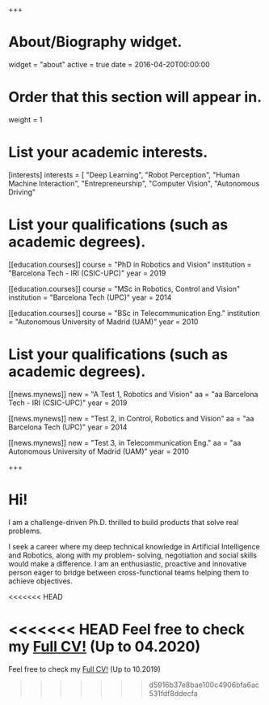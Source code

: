 +++
# About/Biography widget.
widget = "about"
active = true
date = 2016-04-20T00:00:00

# Order that this section will appear in.
weight = 1

# List your academic interests.
[interests]
interests = [
    "Deep Learning",
    "Robot Perception",
    "Human Machine Interaction",
    "Entrepreneurship",
    "Computer Vision",
    "Autonomous Driving"

# List your qualifications (such as academic degrees).
[[education.courses]]
  course = "PhD in Robotics and Vision"
  institution = "Barcelona Tech - IRI (CSIC-UPC)"
  year = 2019

[[education.courses]]
  course = "MSc in Robotics, Control and Vision"
  institution = "Barcelona Tech (UPC)"
  year = 2014

[[education.courses]]
  course = "BSc in Telecommunication Eng."
  institution = "Autonomous University of Madrid (UAM)"
  year = 2010
  
  
  
 # List your qualifications (such as academic degrees).
[[news.mynews]]
  new = "A Test 1, Robotics and Vision"
  aa = "aa Barcelona Tech - IRI (CSIC-UPC)"
  year = 2019

[[news.mynews]]
  new = "Test 2, in Control, Robotics and Vision"
  aa = "aa Barcelona Tech (UPC)"
  year = 2014

[[news.mynews]]
  new = "Test 3, in Telecommunication Eng."
  aa = "aa Autonomous University of Madrid (UAM)"
  year = 2010
 
+++
<!---
# Biography
-->

# Hi! 

I am a challenge-driven Ph.D. thrilled to build products that solve real problems. 
 
I seek a career where my deep technical knowledge in Artificial Intelligence and Robotics, along with my problem-
solving, negotiation and social skills would make a difference. I am an enthusiastic, proactive and
innovative person eager to bridge between cross-functional teams helping them to achieve objectives.



<<<<<<< HEAD
<!---
Hi you!! 
I am a close-to-finish Ph.D student in Robotics and Computer Vision at IRI, BarcelonaTech.  
My research focuses on scene understanding for Autonomous Driving situations, mainly using Deep Learning methods with LiDAR data.
I have participated in several national and european projects.

Recently, I have completed a research internship in Valeo Driving Assistance Research (Germany), obtaining a wider insight about real Autonomous Vehicles, sensors and methodologies.
-->

<!---
I complement my background with a great passion about technology and entrepreneurship. 
This, in combination with my social skills and creativity makes me feel very comfortable creating 
=======
Hi!
I am about to defend my Ph.D in Robotics and Computer Vision from [IRI](www.iri.upc.edu), BarcelonaTech and looking for further chellenging industry oportunities. At the moment I am doing an internship in the Machine Learning team inside Toyota Research Institute ([TRI](www.tri.global)) and during my PhD I also completed another stay in [Valeo](www.valeo.com), inside the Driving Assistance Research unit (Germany), 

My research have focused on the use of Deep Learning techniques to understand Autonomous Driving situations based on 3D pointcloud information from LiDAR sensors. However, I am opening to any other challenging topics such as Human Machine Interaction, or robotics perception. 

I complement my background with a great passion about technology and entrepreneurship, which expand my interests to other fields such as Marketing, Blockchain or Investments. 
This, in combination with my soft skills and creativity makes me feel very comfortable creating 
>>>>>>> d5916b37e8bae100c4906bfa6ac531fdf8ddecfa
new methods and innovative solutions as well leading working groups and projects.
-->

<<<<<<< HEAD
Feel free to check my [Full CV!](https://www.dropbox.com/s/gq5p0iymtjtqjip/CV_2020_04_VictorVaquero.pdf?dl=0) (Up to 04.2020)
=======
Feel free to check my [Full CV!](https://drive.google.com/open?id=1KAspta5QdBoLxRcC7oP6ClCBjNJUXMgB) (Up to 10.2019)
>>>>>>> d5916b37e8bae100c4906bfa6ac531fdf8ddecfa

